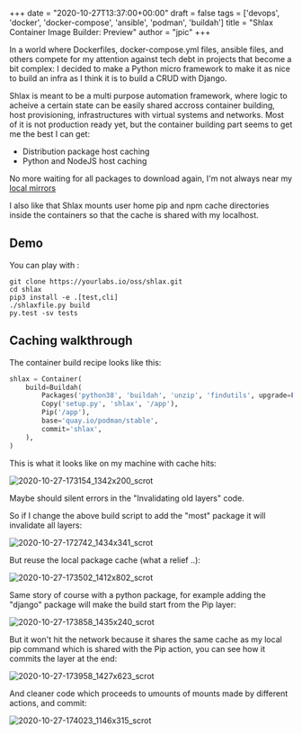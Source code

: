 +++
date = "2020-10-27T13:37:00+00:00"
draft = false
tags = ['devops', 'docker', 'docker-compose', 'ansible', 'podman', 'buildah']
title = "Shlax Container Image Builder: Preview"
author = "jpic"
+++

In a world where Dockerfiles, docker-compose.yml files, ansible files, and
others compete for my attention against tech debt in projects that become a bit
complex: I decided to make a Python micro framework to make it as nice to build
an infra as I think it is to build a CRUD with Django.

Shlax is meant to be a multi purpose automation framework, where logic to
acheive a certain state can be easily shared accross container building, host
provisioning, infrastructures with virtual systems and networks. Most of it is
not production ready yet, but the container building part seems to get me the
best I can get:

- Distribution package host caching
- Python and NodeJS host caching

No more waiting for all packages to download again, I'm not always near my
[local mirrors](https://yourlabs.org/posts/2020-03-16-arch-and-alpine-yourlabs-mirrors/)

I also like that Shlax mounts user home pip and npm cache directories inside
the containers so that the cache is shared with my localhost.

## Demo

You can play with :

    git clone https://yourlabs.io/oss/shlax.git
    cd shlax
    pip3 install -e .[test,cli]
    ./shlaxfile.py build
    py.test -sv tests

## Caching walkthrough

The container build recipe looks like this:

```py
shlax = Container(
    build=Buildah(
        Packages('python38', 'buildah', 'unzip', 'findutils', upgrade=False),
        Copy('setup.py', 'shlax', '/app'),
        Pip('/app'),
        base='quay.io/podman/stable',
        commit='shlax',
    ),
)
```

This is what it looks like on my machine with cache hits:

![2020-10-27-173154_1342x200_scrot](https://user-images.githubusercontent.com/94636/97332928-4a358e80-187b-11eb-91e3-10e451892214.png)

Maybe should silent errors in the "Invalidating old layers" code.

So if I change the above build script to add the "most" package it will invalidate all layers:

![2020-10-27-172742_1434x341_scrot](https://user-images.githubusercontent.com/94636/97332478-ca0f2900-187a-11eb-9a29-4e992dd9f54a.png)

But reuse the local package cache (what a relief ..):

![2020-10-27-173502_1412x802_scrot](https://user-images.githubusercontent.com/94636/97333275-aef0e900-187b-11eb-93da-fb536fc0343a.png)

Same story of course with a python package, for example adding the "django" package will make the build start from the Pip layer:

![2020-10-27-173858_1435x240_scrot](https://user-images.githubusercontent.com/94636/97333797-3b9ba700-187c-11eb-951a-c0e904e3f373.png)

But it won't hit the network because it shares the same cache as my local pip command which is shared with the Pip action, you can see how it commits the layer at the end:

![2020-10-27-173958_1427x623_scrot](https://user-images.githubusercontent.com/94636/97333915-6423a100-187c-11eb-9514-b6328537577c.png)

And cleaner code which proceeds to umounts of mounts made by different actions, and commit:

![2020-10-27-174023_1146x315_scrot](https://user-images.githubusercontent.com/94636/97334023-81586f80-187c-11eb-870b-97387f520f45.png)
